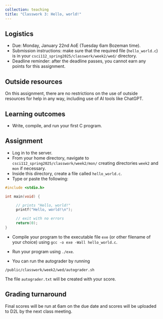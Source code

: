 ```yaml
---
collection: teaching
title: "Classwork 3: Hello, world!"
---
```


## Logistics
* Due: Monday, January 22nd AoE (Tuesday 6am Bozeman time).
* Submission instructions: make sure that the required file (`hello_world.c`) is in your
	`csci112_spring2025/classwork/week2/wed/` directory.
* Deadline reminder: after the deadline passes, you cannot earn any points for
	this assignment.

## Outside resources

On this assignment, there are no restrictions on the use of outside resources
for help in any way, including use of AI tools like ChatGPT.

## Learning outcomes
* Write, compile, and run your first C program.

## Assignment

* Log in to the server.
* From your home directory, navigate to `csci112_spring2025/classwork/week2/mon/` creating directories `week2` and `mon` if necessary.
* Inside this directory, create a file called `hello_world.c`.
* Type or paste the following:

```c
#include <stdio.h>

int main(void) {

     // prints "Hello, world!"
     printf("Hello, world!\n");

     // exit with no errors
     return(0);
}
```
* Compile your program to the executable file `exe` (or other filename of your
	choice) using `gcc -o exe -Wall hello_world.c`.
* Run your program using `./exe`.

* You can run the autograder by running
```
/public/classwork/week2/wed/autograder.sh
```

The file `autograder.txt` will be created with your score.

## Grading turnaround
Final scores will be run at 6am on the due date and scores will be
uploaded to D2L by the next class meeting.
